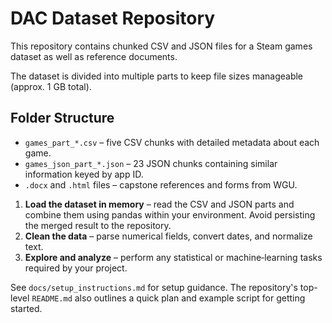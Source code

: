 # DAC Dataset Repository

This repository contains chunked CSV and JSON files for a Steam games dataset as well as reference documents.

The dataset is divided into multiple parts to keep file sizes manageable (approx. 1 GB total).

## Folder Structure
- `games_part_*.csv` – five CSV chunks with detailed metadata about each game.
- `games_json_part_*.json` – 23 JSON chunks containing similar information keyed by app ID.
- `.docx` and `.html` files – capstone references and forms from WGU.

1. **Load the dataset in memory** – read the CSV and JSON parts and combine them using pandas within your environment. Avoid persisting the merged result to the repository.
2. **Clean the data** – parse numerical fields, convert dates, and normalize text.
3. **Explore and analyze** – perform any statistical or machine‑learning tasks required by your project.

See `docs/setup_instructions.md` for setup guidance.
The repository's top-level `README.md` also outlines a quick plan and example
script for getting started.



